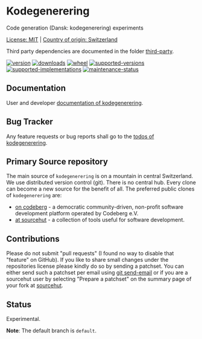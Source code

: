 # Kodegenerering

Code generation (Dansk: kodegenerering) experiments

[License: MIT](https://git.sr.ht/~sthagen/kodegenerering/tree/default/item/LICENSE) | 
[Country of origin: Switzerland](https://git.sr.ht/~sthagen/kodegenerering/tree/default/item/COUNTRY-OF-ORIGIN)

Third party dependencies are documented in the folder [third-party](docs/third-party/README.md).

[![version](https://img.shields.io/pypi/v/kodegenerering.svg?style=flat)](https://pypi.python.org/pypi/kodegenerering/)
[![downloads](https://static.pepy.tech/badge/kodegenerering/month)](https://pepy.tech/project/kodegenerering)
[![wheel](https://img.shields.io/pypi/wheel/kodegenerering.svg?style=flat)](https://pypi.python.org/pypi/kodegenerering/)
[![supported-versions](https://img.shields.io/pypi/pyversions/kodegenerering.svg?style=flat)](https://pypi.python.org/pypi/kodegenerering/)
[![supported-implementations](https://img.shields.io/pypi/implementation/kodegenerering.svg?style=flat)](https://pypi.python.org/pypi/kodegenerering/)
[![maintenance-status](https://img.shields.io/github/commit-activity/y/sthagen/kodegenerering.svg?style=flat)](https://git.sr.ht/~sthagen/kodegenerering/log)

## Documentation

User and developer [documentation of kodegenerering](https://codes.dilettant.life/docs/kodegenerering).

## Bug Tracker

Any feature requests or bug reports shall go to the [todos of kodegenerering](https://todo.sr.ht/~sthagen/kodegenerering).

## Primary Source repository

The main source of `kodegenerering` is on a mountain in central Switzerland.
We use distributed version control (git).
There is no central hub.
Every clone can become a new source for the benefit of all.
The preferred public clones of `kodegenerering` are:

* [on codeberg](https://codeberg.org/sthagen/kodegenerering) - a democratic community-driven, non-profit software development platform operated by Codeberg e.V.
* [at sourcehut](https://git.sr.ht/~sthagen/kodegenerering) - a collection of tools useful for software development.

## Contributions

Please do not submit "pull requests" (I found no way to disable that "feature" on GitHub).
If you like to share small changes under the repositories license please kindly do so by sending a patchset.
You can either send such a patchset per email using [git send-email](https://git-send-email.io) or 
if you are a sourcehut user by selecting "Prepare a patchset" on the summary page of your fork at [sourcehut](https://git.sr.ht/).

## Status

Experimental.

**Note**: The default branch is `default`.
